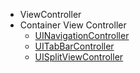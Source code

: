 
- ViewController
- Container View Controller
	- [UINavigationController](https://developer.apple.com/documentation/uikit/uinavigationcontroller)
	- [UITabBarController](https://developer.apple.com/documentation/uikit/uitabbarcontroller)
	- [UISplitViewController](https://developer.apple.com/documentation/uikit/uisplitviewcontroller)